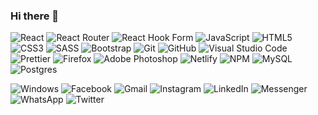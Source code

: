### Hi there 👋

<!--
**JessArthuro/JessArthuro** is a ✨ _special_ ✨ repository because its `README.md` (this file) appears on your GitHub profile.

Here are some ideas to get you started:

- 🔭 I’m currently working on ...
- 🌱 I’m currently learning ...
- 👯 I’m looking to collaborate on ...
- 🤔 I’m looking for help with ...
- 💬 Ask me about ...
- 📫 How to reach me: ...
- 😄 Pronouns: ...
- ⚡ Fun fact: ...
-->

![React](https://img.shields.io/badge/React-%2320232a.svg?style=flat-square&logo=react&logoColor=%2361DAFB)
![React Router](https://img.shields.io/badge/React_Router-CA4245?style=flat-square&logo=react-router&logoColor=white)
![React Hook Form](https://img.shields.io/badge/React%20Hook%20Form-%23EC5990.svg?style=flat-square&logo=reacthookform&logoColor=white)
![JavaScript](https://img.shields.io/badge/JavaScript-%23323330.svg?style=flat-square&logo=javascript&logoColor=%23F7DF1E)
![HTML5](https://img.shields.io/badge/HTML5-%23E34F26.svg?style=flat-square&logo=html5&logoColor=white)
![CSS3](https://img.shields.io/badge/CSS3-%231572B6.svg?style=flat-square&logo=css3&logoColor=white)
![SASS](https://img.shields.io/badge/SASS-hotpink.svg?style=flat-square&logo=SASS&logoColor=white)
![Bootstrap](https://img.shields.io/badge/Bootstrap-%23563D7C.svg?style=flat-square&logo=bootstrap&logoColor=white)
![Git](https://img.shields.io/badge/Git-%23F05033.svg?style=flat-square&logo=git&logoColor=white)
![GitHub](https://img.shields.io/badge/Github-%23121011.svg?style=flat-square&logo=github&logoColor=white)
![Visual Studio Code](https://img.shields.io/badge/Visual%20Studio%20Code-0078d7.svg?style=flat-square&logo=visual-studio-code&logoColor=white)
![Prettier](https://img.shields.io/badge/-Prettier-F7B93E?style=flat-square&logo=prettier&logoColor=white)
![Firefox](https://img.shields.io/badge/Firefox-FF7139?style=flat-square&logo=Firefox-Browser&logoColor=white)
![Adobe Photoshop](https://img.shields.io/badge/Adobe%20Photoshop-%2331A8FF.svg?style=flat-square&logo=adobe%20photoshop&logoColor=white)
![Netlify](https://img.shields.io/badge/Netlify-%23000000.svg?style=flat-square&logo=netlify&logoColor=#00C7B7)
![NPM](https://img.shields.io/badge/NPM-%23000000.svg?style=flat-square&logo=npm&logoColor=white)
![MySQL](https://img.shields.io/badge/Mysql-%2300f.svg?style=flat-square&logo=mysql&logoColor=white)
![Postgres](https://img.shields.io/badge/Postgres-%23316192.svg?style=flat-square&logo=postgresql&logoColor=white)




![Windows](https://img.shields.io/badge/Windows-0078D6?style=flat-square&logo=windows&logoColor=white)
![Facebook](https://img.shields.io/badge/Facebook-%231877F2.svg?style=flat-square&logo=Facebook&logoColor=white)
![Gmail](https://img.shields.io/badge/Gmail-D14836?style=flat-square&logo=gmail&logoColor=white)
![Instagram](https://img.shields.io/badge/Instagram-%23E4405F.svg?style=flat-square&logo=Instagram&logoColor=white)
![LinkedIn](https://img.shields.io/badge/Linkedin-%230077B5.svg?style=flat-square&logo=linkedin&logoColor=white)
![Messenger](https://img.shields.io/badge/Messenger-00B2FF?style=flat-square&logo=messenger&logoColor=white)
![WhatsApp](https://img.shields.io/badge/WhatsApp-25D366?style=flat-square&logo=whatsapp&logoColor=white)
![Twitter](https://img.shields.io/badge/Twitter-%231DA1F2.svg?style=flat-square&logo=Twitter&logoColor=white)







